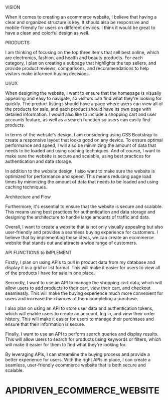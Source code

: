 VISION

When it comes to creating an ecommerce website, I believe that having a clear and organized structure is key. It should also be responsive and mobile-friendly for users on different devices. I think it would be great to have a clean and colorful design as well.

PRODUCTS

I am thinking of focusing on the top three items that sell best online, which are electronics, fashion, and health and beauty products. For each category, I plan on creating a subpage that highlights the top sellers, and provide product reviews, comparisons, and recommendations to help visitors make informed buying decisions.

UI/UX

When designing the website, I want to ensure that the homepage is visually appealing and easy to navigate, so visitors can find what they're looking for quickly. The product listings should have a page where users can view all of the products for sale, and each product should have its own page with detailed information. I would also like to include a shopping cart and user accounts feature, as well as a search function so users can easily find products.

In terms of the website's design, I am considering using CSS Bootstrap to create a responsive layout that looks good on any device. To ensure optimal performance and speed, I will also be minimizing the amount of data that needs to be loaded and using caching techniques. And of course, I want to make sure the website is secure and scalable, using best practices for authentication and data storage.

In addition to the website design, I also want to make sure the website is optimized for performance and speed. This means reducing page load times by minimizing the amount of data that needs to be loaded and using caching techniques.

Architecture and Flow

Furthermore, it's essential to ensure that the website is secure and scalable. This means using best practices for authentication and data storage and designing the architecture to handle large amounts of traffic and data.

Overall, I want to create a website that is not only visually appealing but also user-friendly and provides a seamless buying experience for customers. I believe that by implementing these ideas, we can create an ecommerce website that stands out and attracts a wide range of customers.

API FUNCTIONS to IMPLEMENT

Firstly, I plan on using APIs to pull in product data from my database and display it in a grid or list format. This will make it easier for users to view all of the products I have for sale in one place.

Secondly, I want to use an API to manage the shopping cart data, which will allow users to add products to their cart, view their cart, and checkout seamlessly. This will make the buying experience much more convenient for users and increase the chances of them completing a purchase.

I also plan on using an API to store user data and authentication tokens, which will enable users to create an account, log in, and view their order history. This will make it easier for users to manage their purchases and ensure that their information is secure.

Finally, I want to use an API to perform search queries and display results. This will allow users to search for products using keywords or filters, which will make it easier for them to find what they're looking for.

By leveraging APIs, I can streamline the buying process and provide a better experience for users. With the right APIs in place, I can create a seamless, user-friendly ecommerce website that is both secure and scalable.





# APIDRIVEN_ECOMMERCE_WEBSITE
